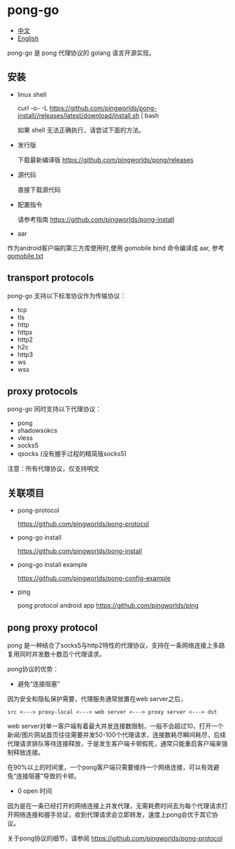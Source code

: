 
# pong-go

- [中文](README.md)
- [English](readme_en.md)



pong-go 是 pong 代理协议的 golang 语言开源实现。



## 安装

- linux shell
  
    curl -o- -L https://github.com/pingworlds/pong-install//releases/latest/download/install.sh | bash

  如果 shell 无法正确执行，请尝试下面的方法。


- 发行版

  下载最新编译版 <https://github.com/pingworlds/pong/releases>

- 源代码

  直接下载源代码

- 配置指令
  
  请参考指南  <https://github.com/pingworlds/pong-install>


- aar

作为android客户端的第三方库使用时,使用 gomobile bind 命令编译成 aar, 参考 [gomobile.txt](gomobile.txt)




## transport protocols

pong-go 支持以下标准协议作为传输协议：
- tcp
- tls
- http
- https
- http2
- h2c
- http3
- ws
- wss


## proxy protocols

pong-go 同时支持以下代理协议：
- pong
- shadowsokcs 
- vless
- socks5
- qsocks (没有握手过程的精简版socks5)

注意：所有代理协议，仅支持明文


## 关联项目

- pong-protocol 
  
  <https://github.com/pingworlds/pong-protocol>

- pong-go install  
  
  <https://github.com/pingworlds/pong-install>
  
- pong-go install example 
  
  <https://github.com/pingworlds/pong-config-example>


- ping 
  
  pong protocol android app <https://github.com/pingworlds/ping>



## pong proxy protocol

pong 是一种结合了socks5与http2特性的代理协议，支持在一条网络连接上多路复用同时并发数十数百个代理请求。

pong协议的优势：

- 避免“连接阻塞”
 
因为安全和隐私保护需要，代理服务通常放置在web server之后，

    src <---> proxy-local <---> web server <---> proxy server <---> dst 

web server对单一客户端有着最大并发连接数限制，一般不会超过10，打开一个新闻/图片网站首页往往需要并发50-100个代理请求，连接数耗尽瞬间耗尽，后续代理请求排队等待连接释放，于是发生客户端卡顿假死，通常只能重启客户端来强制释放连接。

在90%以上的时间里，一个pong客户端只需要维持一个网络连接，可以有效避免“连接阻塞”导致的卡顿。
  
- 0 open 时间 
  
因为是在一条已经打开的网络连接上并发代理，无需耗费时间去为每个代理请求打开网络连接和握手验证，收到代理请求会立即转发，速度上pong会优于其它协议。

关于pong协议的细节，请参阅 <https://github.com/pingworlds/pong-protocol>


 
